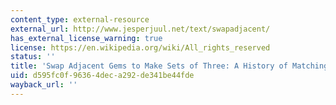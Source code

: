 ```yaml
---
content_type: external-resource
external_url: http://www.jesperjuul.net/text/swapadjacent/
has_external_license_warning: true
license: https://en.wikipedia.org/wiki/All_rights_reserved
status: ''
title: 'Swap Adjacent Gems to Make Sets of Three: A History of Matching Tile Games'
uid: d595fc0f-9636-4dec-a292-de341be44fde
wayback_url: ''
---
```

